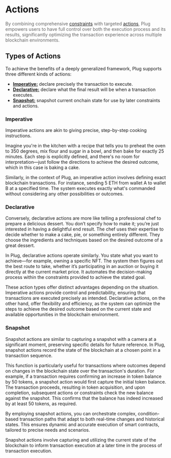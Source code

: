 # Actions

<span style="color: rgba(0,0,0,0.6)">By combining comprehensive [constraints](/concepts/atoms/constraints) with targeted [actions](/concepts/atoms/actions), Plug empowers users to have full control over both the execution process and its results, significantly optimizing the transaction experience across multiple blockchain environments.</span>

## Types of Actions

To achieve the benefits of a deeply generalized framework, Plug supports three different kinds of actions:

- [**Imperative:**](#imperative) declare precisely the transaction to execute.
- [**Declarative:**](#declarative) declare what the final result will be when a transaction executes.
- [**Snapshot:**](#snapshot) snapshot current onchain state for use by later constraints and actions.

### Imperative

Imperative actions are akin to giving precise, step-by-step cooking instructions.

Imagine you're in the kitchen with a recipe that tells you to preheat the oven to 350 degrees, mix flour and sugar in a bowl, and then bake for exactly 25 minutes. Each step is explicitly defined, and there's no room for interpretation—just follow the directions to achieve the desired outcome, which in this case is baking a cake.

Similarly, in the context of Plug, an imperative action involves defining exact blockchain transactions. For instance, sending 5 ETH from wallet A to wallet B at a specified time. The system executes exactly what's commanded without considering any other possibilities or outcomes.

### Declarative

Conversely, declarative actions are more like telling a professional chef to prepare a delicious dessert. You don’t specify how to make it; you’re just interested in having a delightful end result. The chef uses their expertise to decide whether to make a cake, pie, or something entirely different. They choose the ingredients and techniques based on the desired outcome of a great dessert.

In Plug, declarative actions operate similarly. You state what you want to achieve—for example, owning a specific NFT. The system then figures out the best route to take, whether it’s participating in an auction or buying it directly at the current market price. It automates the decision-making process within the constraints provided to achieve the stated goal.

These action types offer distinct advantages depending on the situation. Imperative actions provide control and predictability, ensuring that transactions are executed precisely as intended. Declarative actions, on the other hand, offer flexibility and efficiency, as the system can optimize the steps to achieve the desired outcome based on the current state and available opportunities in the blockchain environment.

### Snapshot

Snapshot actions are similar to capturing a snapshot with a camera at a significant moment, preserving specific details for future reference. In Plug, snapshot actions record the state of the blockchain at a chosen point in a transaction sequence.

This function is particularly useful for transactions where outcomes depend on changes in the blockchain state over the transaction's duration. For example, if a transaction requires confirming an increase in token balance by 50 tokens, a snapshot action would first capture the initial token balance. The transaction proceeds, resulting in token acquisition, and upon completion, subsequent actions or constraints check the new balance against the snapshot. This confirms that the balance has indeed increased by at least 50 tokens, as required.

By employing snapshot actions, you can orchestrate complex, condition-based transaction paths that adapt to both real-time changes and historical states. This ensures dynamic and accurate execution of smart contracts, tailored to precise needs and scenarios.

Snapshot actions involve capturing and utilizing the current state of the blockchain to inform transaction execution at a later time in the process of transaction execution.


